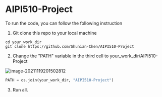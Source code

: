 # AIPI510-Project

To run the code, you can follow the following instruction

1. Git clone this repo to your local machine

```shell
cd your_work_dir
git clone https://github.com/Shunian-Chen/AIPI510-Project
```

2. Change the "PATH" variable in the third cell to your_work_dir/AIPI510-Project

![image-20211119201502812](C:\Users\Thinkpad\AppData\Roaming\Typora\typora-user-images\image-20211119201502812.png)

```python
PATH = os.join(your_work_dir, "AIPI510-Project")
```

3. Run all.